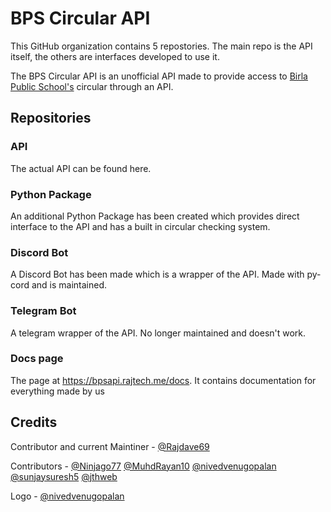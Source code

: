 # BPS Circular API

This GitHub organization contains 5 repostories. The main repo is the API itself, the others are interfaces developed to use it. 

The BPS Circular API is an unofficial API made to provide access to [Birla Public School's](https://www.bpsdoha.net) circular through an API.

## Repositories

### API

The actual API can be found here.

### Python Package

An additional Python Package has been created which provides direct interface to the API and has a built in circular checking system.

### Discord Bot

A Discord Bot has been made which is a wrapper of the API. Made with py-cord and is maintained.

### Telegram Bot

A telegram wrapper of the API. No longer maintained and doesn't work.

### Docs page

The page at https://bpsapi.rajtech.me/docs. It contains documentation for everything made by us

## Credits

Contributor and current Maintiner - [@Rajdave69](https://github.com/Rajdave69)

Contributors - [@Ninjago77](https://github.com/Ninjago77) [@MuhdRayan10](https://github.com/MuhdRayan10) [@nivedvenugopalan](https://github.com/nivedvenugopalan) [@sunjaysuresh5](https://github.com/sanjaysuresh5) [@jthweb](https://github.com/jthweb)

Logo - [@nivedvenugopalan](https://github.com/nivedvenugopalan) 
